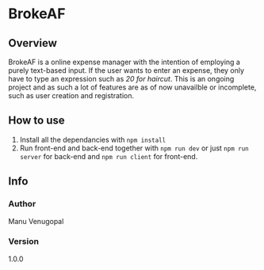 # BrokeAF

## Overview

BrokeAF is a online expense manager with the intention of employing a purely text-based input. If the user wants to enter an expense, they only have to type an expression such as _20 for haircut_. This is an ongoing project and as such a lot of features are as of now unavailble or incomplete, such as user creation and registration.

## How to use

1. Install all the dependancies with `npm install`
2. Run front-end and back-end together with `npm run dev` or just `npm run server` for back-end and `npm run client` for front-end.

## Info

### Author

Manu Venugopal

### Version

1.0.0
